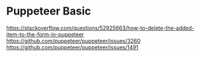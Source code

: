# Puppeteer Basic

<https://stackoverflow.com/questions/52925663/how-to-delete-the-added-item-to-the-form-in-puppeteer>
<https://github.com/puppeteer/puppeteer/issues/3260>
<https://github.com/puppeteer/puppeteer/issues/1491>


